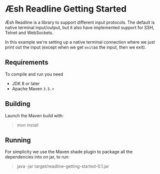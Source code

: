 # Æsh Readline Getting Started

Æsh Readline is a library to support different input protocols. The default is native terminal input/output,
but it also have implemented support for SSH, Telnet and WebSockets.

In this example we're setting up a native terminal connection where we just print out the input 
(except when we get `exit`as the input, then we exit).

## Requirements

To compile and run you need
- JDK 8 or later
- Apache Maven `3.5.+`

## Building

Launch the Maven build with:

> mvn install

## Running

For simplicity we use the Maven shade plugin to package all the dependencies into on jar, to run:

> java -jar target/readline-getting-started-0.1.jar

